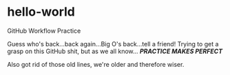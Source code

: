 # hello-world
GitHub Workflow Practice

Guess who's back...back again...Big O's back...tell a friend!
Trying to get a grasp on this GitHub shit, but as we all know...
***PRACTICE MAKES PERFECT***

Also got rid of those old lines, we're older and therefore wiser.
